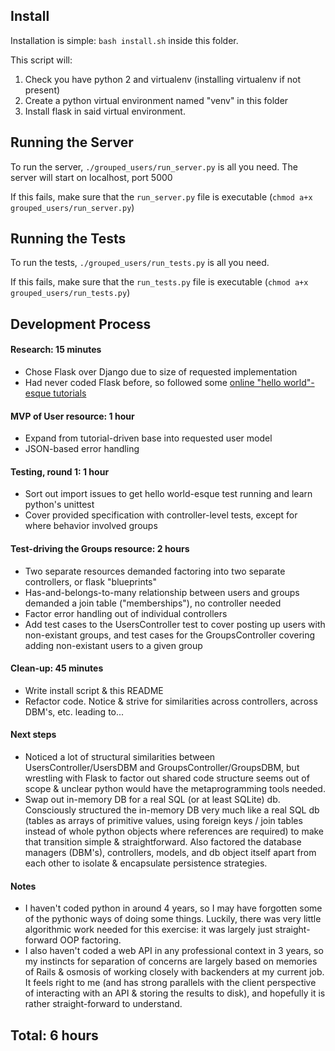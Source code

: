 Install
---

Installation is simple: `bash install.sh` inside this folder.

This script will:

1. Check you have python 2 and virtualenv (installing virtualenv if not present)
2. Create a python virtual environment named "venv" in this folder
3. Install flask in said virtual environment.


Running the Server
---

To run the server, `./grouped_users/run_server.py` is all you need. The server will start on localhost, port 5000

If this fails, make sure that the `run_server.py` file is executable (`chmod a+x grouped_users/run_server.py`)


Running the Tests
---

To run the tests, `./grouped_users/run_tests.py` is all you need.

If this fails, make sure that the `run_tests.py` file is executable (`chmod a+x grouped_users/run_tests.py`)


Development Process
---

#### Research: 15 minutes
* Chose Flask over Django due to size of requested implementation
* Had never coded Flask before, so followed some [online "hello world"-esque tutorials](http://blog.miguelgrinberg.com/post/designing-a-restful-api-with-python-and-flask)

#### MVP of User resource: 1 hour
* Expand from tutorial-driven base into requested user model
* JSON-based error handling

#### Testing, round 1: 1 hour
* Sort out import issues to get hello world-esque test running and learn python's unittest
* Cover provided specification with controller-level tests, except for where behavior involved groups

#### Test-driving the Groups resource: 2 hours
* Two separate resources demanded factoring into two separate controllers, or flask "blueprints"
* Has-and-belongs-to-many relationship between users and groups demanded a join table ("memberships"), no controller needed
* Factor error handling out of individual controllers
* Add test cases to the UsersController test to cover posting up users with non-existant groups, and test cases for the GroupsController covering adding non-existant users to a given group

#### Clean-up: 45 minutes
* Write install script & this README
* Refactor code. Notice & strive for similarities across controllers, across DBM's, etc. leading to...

#### Next steps
* Noticed a lot of structural similarities between UsersController/UsersDBM and GroupsController/GroupsDBM, but wrestling with Flask to factor out shared code structure seems out of scope & unclear python would have the metaprogramming tools needed.
* Swap out in-memory DB for a real SQL (or at least SQLite) db. Consciously structured the in-memory DB very much like a real SQL db (tables as arrays of primitive values, using foreign keys / join tables instead of whole python objects where references are required) to make that transition simple & straightforward. Also factored the database managers (DBM's), controllers, models, and db object itself apart from each other to isolate & encapsulate persistence strategies.

#### Notes
* I haven't coded python in around 4 years, so I may have forgotten some of the pythonic ways of doing some things. Luckily, there was very little algorithmic work needed for this exercise: it was largely just straight-forward OOP factoring.
* I also haven't coded a web API in any professional context in 3 years, so my instincts for separation of concerns are largely based on memories of Rails & osmosis of working closely with backenders at my current job. It feels right to me (and has strong parallels with the client perspective of interacting with an API & storing the results to disk), and hopefully it is rather straight-forward to understand.

## Total: 6 hours